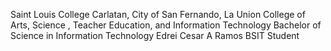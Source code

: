 Saint Louis College 
Carlatan, City of San Fernando, La Union
College of Arts, Science , Teacher Education, and Information Technology
Bachelor of Science in Information Technology
Edrei Cesar A Ramos
BSIT Student
